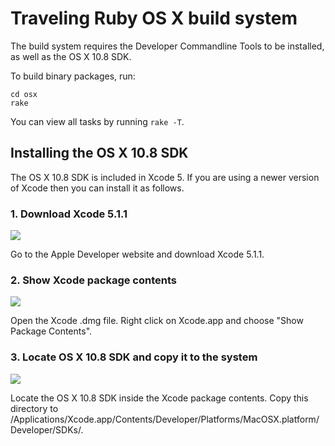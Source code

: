 # Traveling Ruby OS X build system

The build system requires the Developer Commandline Tools to be installed, as well as the OS X 10.8 SDK.

To build binary packages, run:

    cd osx
    rake

You can view all tasks by running `rake -T`.

## Installing the OS X 10.8 SDK

The OS X 10.8 SDK is included in Xcode 5. If you are using a newer version of Xcode then you can install it as follows.

### 1. Download Xcode 5.1.1

![](https://raw.githubusercontent.com/phusion/traveling-ruby/master/doc/download_xcode.jpg)

Go to the Apple Developer website and download Xcode 5.1.1.

### 2. Show Xcode package contents

![](https://raw.githubusercontent.com/phusion/traveling-ruby/master/doc/xcodepackage.jpg)

Open the Xcode .dmg file. Right click on Xcode.app and choose "Show Package Contents".

### 3. Locate OS X 10.8 SDK and copy it to the system

![](https://raw.githubusercontent.com/phusion/traveling-ruby/master/doc/sdk.jpg)

Locate the OS X 10.8 SDK inside the Xcode package contents. Copy this directory to /Applications/Xcode.app/Contents/Developer/Platforms/MacOSX.platform/Developer/SDKs/.